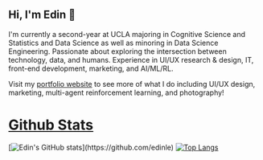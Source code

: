 ## Hi, I'm Edin 👋
I'm currently a second-year at UCLA majoring in Cognitive Science and Statistics and Data Science as well as minoring in Data Science Engineering. Passionate about exploring the intersection between technology, data, and humans. Experience in UI/UX research & design, IT, front-end development, marketing, and AI/ML/RL.

Visit my [portfolio website](http://edinle.framer.website/) to see more of what I do including UI/UX design, marketing, multi-agent reinforcement learning, and photography!

# [Github Stats](https://github.com/edinle/#-github_stats)

[![Edin's GitHub stats](https://github-readme-stats.vercel.app/api?username=edinle&theme=vision-friendly-dark&line_height=27")](https://github.com/edinle)
[![Top Langs](https://github-readme-stats.vercel.app/api/top-langs/?username=edinle&layout=compact&theme=vision-friendly-dark)](https://github.com/edinle)

<!--
**edinle/edinle** is a ✨ _special_ ✨ repository because its `README.md` (this file) appears on your GitHub profile.

Here are some ideas to get you started:

- 🔭 I’m currently working on ...
- 🌱 I’m currently learning ...
- 👯 I’m looking to collaborate on ...
- 🤔 I’m looking for help with ...
- 💬 Ask me about ...
- 📫 How to reach me: ...
- 😄 Pronouns: ...
- ⚡ Fun fact: ...
-->
